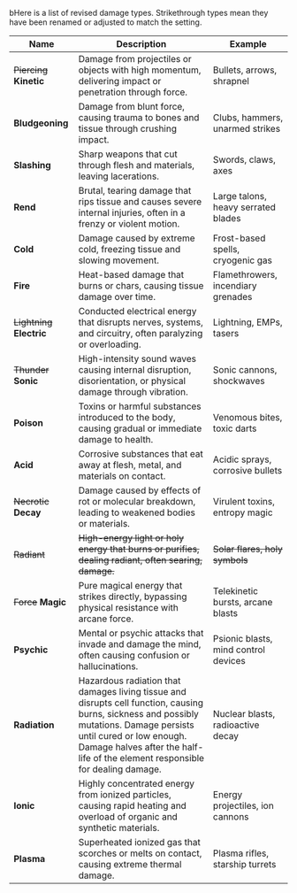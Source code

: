  bHere is a list of revised damage types. Strikethrough types mean they have been renamed or adjusted to match the setting. 

| **Name**                   | **Description**                                                                                                                                                                                                                                        | **Example**                          |
| -------------------------- | ------------------------------------------------------------------------------------------------------------------------------------------------------------------------------------------------------------------------------------------------------ | ------------------------------------ |
| ~~Piercing~~ **Kinetic**   | Damage from projectiles or objects with high momentum, delivering impact or penetration through force.                                                                                                                                                 | Bullets, arrows, shrapnel            |
| **Bludgeoning**            | Damage from blunt force, causing trauma to bones and tissue through crushing impact.                                                                                                                                                                   | Clubs, hammers, unarmed strikes      |
| **Slashing**               | Sharp weapons that cut through flesh and materials, leaving lacerations.                                                                                                                                                                               | Swords, claws, axes                  |
| **Rend**                   | Brutal, tearing damage that rips tissue and causes severe internal injuries, often in a frenzy or violent motion.                                                                                                                                      | Large talons, heavy serrated blades  |
| **Cold**                   | Damage caused by extreme cold, freezing tissue and slowing movement.                                                                                                                                                                                   | Frost-based spells, cryogenic gas    |
| **Fire**                   | Heat-based damage that burns or chars, causing tissue damage over time.                                                                                                                                                                                | Flamethrowers, incendiary grenades   |
| ~~Lightning~~ **Electric** | Conducted electrical energy that disrupts nerves, systems, and circuitry, often paralyzing or overloading.                                                                                                                                             | Lightning, EMPs, tasers              |
| ~~Thunder~~ **Sonic**      | High-intensity sound waves causing internal disruption, disorientation, or physical damage through vibration.                                                                                                                                          | Sonic cannons, shockwaves            |
| **Poison**                 | Toxins or harmful substances introduced to the body, causing gradual or immediate damage to health.                                                                                                                                                    | Venomous bites, toxic darts          |
| **Acid**                   | Corrosive substances that eat away at flesh, metal, and materials on contact.                                                                                                                                                                          | Acidic sprays, corrosive bullets     |
| ~~Necrotic~~ **Decay**     | Damage caused by effects of rot or molecular breakdown, leading to weakened bodies or materials.                                                                                                                                                       | Virulent toxins, entropy magic       |
| ~~Radiant~~                | ~~High-energy light or holy energy that burns or purifies, dealing radiant, often searing, damage.~~                                                                                                                                                   | ~~Solar flares, holy symbols~~       |
| ~~Force~~ **Magic**        | Pure magical energy that strikes directly, bypassing physical resistance with arcane force.                                                                                                                                                            | Telekinetic bursts, arcane blasts    |
| **Psychic**                | Mental or psychic attacks that invade and damage the mind, often causing confusion or hallucinations.                                                                                                                                                  | Psionic blasts, mind control devices |
| **Radiation**              | Hazardous radiation that damages living tissue and disrupts cell function, causing burns, sickness and possibly mutations. Damage persists until cured or low enough. Damage halves after the half-life of the element responsible for dealing damage. | Nuclear blasts, radioactive decay    |
| **Ionic**                  | Highly concentrated energy from ionized particles, causing rapid heating and overload of organic and synthetic materials.                                                                                                                              | Energy projectiles, ion cannons      |
| **Plasma**                 | Superheated ionized gas that scorches or melts on contact, causing extreme thermal damage.                                                                                                                                                             | Plasma rifles, starship turrets      |
